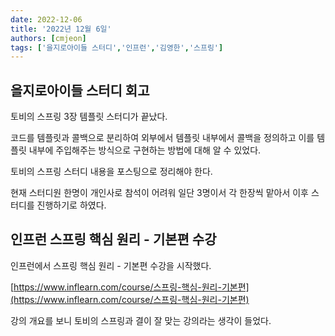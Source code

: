 ```yaml
---
date: 2022-12-06
title: '2022년 12월 6일'
authors: [cmjeon]
tags: ['을지로아이들 스터디','인프런','김영한','스프링']
---
```


## 을지로아이들 스터디 회고

토비의 스프링 3장 템플릿 스터디가 끝났다.
 
코드를 템플릿과 콜백으로 분리하여 외부에서 템플릿 내부에서 콜백을 정의하고 이를 템플릿 내부에 주입해주는 방식으로 구현하는 방법에 대해 알 수 있었다.

토비의 스프링 스터디 내용을 포스팅으로 정리해야 한다.

현재 스터디원 한명이 개인사로 참석이 어려워 일단 3명이서 각 한장씩 맡아서 이후 스터디를 진행하기로 하였다.

## 인프런 스프링 핵심 원리 - 기본편 수강

인프런에서 스프링 핵심 원리 - 기본편 수강을 시작했다.

[https://www.inflearn.com/course/스프링-핵심-원리-기본편](https://www.inflearn.com/course/스프링-핵심-원리-기본편)

강의 개요를 보니 토비의 스프링과 결이 잘 맞는 강의라는 생각이 들었다.